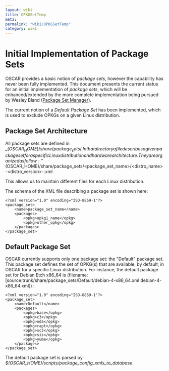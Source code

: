 ```yaml
---
layout: wiki
title: OPKGSetTemp
meta: 
permalink: "wiki/OPKGSetTemp"
category: wiki
---
```

<!-- Name: OPKGSetTemp -->
<!-- Version: 2 -->
<!-- Author: naughtont -->

# Initial Implementation of Package Sets

OSCAR provides a basic notion of _package sets_, however the capability has never been fully implemented.  This document presents the current status for an initial implementation of _package sets_, which will be enhanced/extended by the more complete implementation being pursued by Wesley Bland ([Package Set Manager](wiki/SetManager)).

The current notion of a _Default Package Set_ has been implemented, which is used to exclude OPKGs on a given Linux distribution.


## Package Set Architecture

All package sets are defined in _$(OSCAR_HOME)/share/package_sets/_. In that directory a file describes a given package set for a specific Linux distribution and hardware architecture. They are organized as follow: ''$(OSCAR_HOME)/share/package_sets/<package_set_name>/<distro_name>-<distro_version>-<arch>.xml

This allows us to maintain different files for each Linux distribution.

The schema of the XML file describing a package set is shown here:


    <?xml version="1.0" encoding="ISO-8859-1"?>
    <package_set>
        <name>package_set_name</name>
        <packages>
            <opkg>opkg1_name</opkg>
            <opkg>other_opkg</opkg>
        </packages>
    </package_set>

## Default Package Set

OSCAR currently supports only one package set: the "Default" package set. This package set defines the set of OPKG(s) that are available, by default, in OSCAR for a specific Linux distribution.
For instance, the default package set for Debian Etch x86_64 is (filename: [source:trunk/share/package_sets/Default/debian-4-x86_64.xml debian-4-x86_64.xml]) :


    <?xml version="1.0" encoding="ISO-8859-1"?>
    <package_set>
        <name>Default</name>
        <packages>
            <opkg>base</opkg>
            <opkg>c3</opkg>
            <opkg>oda</opkg>
            <opkg>rapt</opkg>
            <opkg>sc3</opkg>
            <opkg>sis</opkg>
            <opkg>yume</opkg>
        </packages>
    </package_set>

The default package set is parsed by _$(OSCAR_HOME)/scripts/package_config_xmls_to_database_. 
